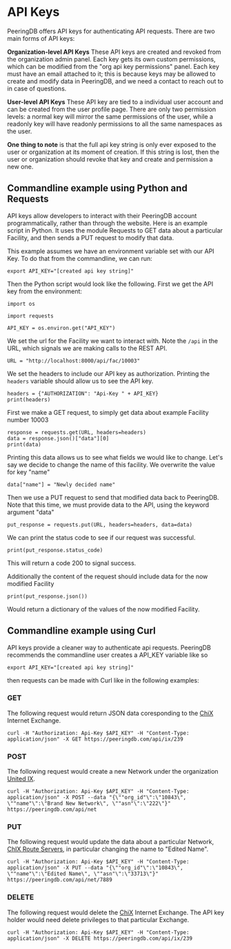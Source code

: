 # API Keys

PeeringDB offers API keys for authenticating API requests. There are two main forms of API keys:

**Organization-level API Keys**
These API keys are created and revoked from the organization admin panel. Each key gets its own custom permissions, which can be modified from the "org api key permissions" panel. Each key must have an email attached to it; this is because keys may be allowed to create and modify data in PeeringDB, and we need a contact to reach out to in case of questions.  

**User-level API Keys**
These API key are tied to a individual user account and can be created from the user profile page. There are only two permission levels: a normal key will mirror the same permissions of the user, while a readonly key will have readonly permissions to all the same namespaces as the user.

**One thing to note** is that the full api key string is only ever exposed to the user or organization at its moment of creation. If this string is lost, then the user or organization should revoke that key and create and permission a new one.

## Commandline example using Python and Requests
API keys allow developers to interact with their PeeringDB account programmatically, rather than through the website. Here is an example script in Python. It uses the module Requests to GET data about a particular Facility, and then sends a PUT request to modify that data.

This example assumes we have an environment variable set with our API Key. To do that from the commandline, we can run:
```
export API_KEY="[created api key string]"
```


Then the Python script would look like the following. First we get the API key from the environment:
```
import os

import requests

API_KEY = os.environ.get("API_KEY")
```
We set the url for the Facility we want to interact with. Note the `/api` in the URL, which signals we are making calls to the REST API. 
```
URL = "http://localhost:8000/api/fac/10003"
```

We set the headers to include our API key as authorization. Printing the `headers` variable should allow us to see the API key.
```
headers = {"AUTHORIZATION": "Api-Key " + API_KEY}
print(headers)
```

First we make a GET request, to simply get data about example Facility number 10003
```
response = requests.get(URL, headers=headers)
data = response.json()["data"][0]
print(data)
```
Printing this data allows us to see what fields we would like to change. Let's say we decide to change the name of this facility. We overwrite the value for key "name"
```
data["name"] = "Newly decided name"
```
Then we use a PUT request to send that modified data back to PeeringDB.
Note that this time, we must provide data to the API, using the keyword argument "data"
```
put_response = requests.put(URL, headers=headers, data=data)
```
We can print the status code to see if our request was successful.
```
print(put_response.status_code)
```
This will return a code 200 to signal success.

Additionally the content of the request should include data for the now modified Facility
```
print(put_response.json())
```
Would return a dictionary of the values of the now modified Facility.

## Commandline example using Curl

API keys provide a cleaner way to authenticate api requests. PeeringDB recommends the commandline user creates a API_KEY variable like so
```
export API_KEY="[created api key string]"
```
then requests can be made with Curl like in the following examples:

### GET
The following request would return JSON data coresponding to the [ChiX](https://www.peeringdb.com/ix/239) Internet Exchange.
```
curl -H "Authorization: Api-Key $API_KEY" -H "Content-Type: application/json" -X GET https://peeringdb.com/api/ix/239 
```

### POST

The following request would create a new Network under the organization [United IX](https://www.peeringdb.com/org/10843). 
```
curl -H "Authorization: Api-Key $API_KEY" -H "Content-Type: application/json" -X POST --data "{\""org_id"\":\"10843\", \""name"\":\"Brand New Network\", \""asn"\":\"222\"}" https://peeringdb.com/api/net
```

### PUT

The following request would update the data about a particular Network, [ChIX Route Servers](https://www.peeringdb.com/net/7889), in particular changing the name to "Edited Name".

```
curl -H "Authorization: Api-Key $API_KEY" -H "Content-Type: application/json" -X PUT --data "{\""org_id"\":\"10843\", \""name"\":\"Edited Name\", \""asn"\":\"33713\"}" https://peeringdb.com/api/net/7889
```

### DELETE
The following request would delete the [ChiX](https://www.peeringdb.com/ix/239) Internet Exchange. The API key holder would need delete privileges to that particular Exchange.

```
curl -H "Authorization: Api-Key $API_KEY" -H "Content-Type: application/json" -X DELETE https://peeringdb.com/api/ix/239
```
